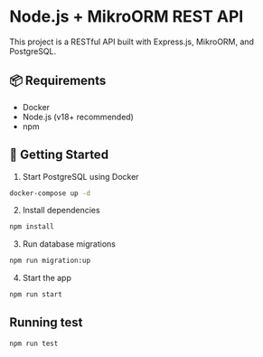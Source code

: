 # Node.js + MikroORM REST API

This project is a RESTful API built with Express.js, MikroORM, and PostgreSQL.

## 📦 Requirements

- Docker
- Node.js (v18+ recommended)
- npm

## 🚀 Getting Started

1. Start PostgreSQL using Docker

```bash
docker-compose up -d
```

2. Install dependencies

```bash
npm install
```

3. Run database migrations

```bash
npm run migration:up
```

4. Start the app

```bash
npm run start
```

## Running test

```bash
npm run test
```